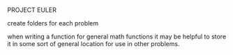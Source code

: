 PROJECT EULER

create folders for each problem

when writing a function for general math functions it may be helpful to store it
in some sort of general location for use in other problems.

